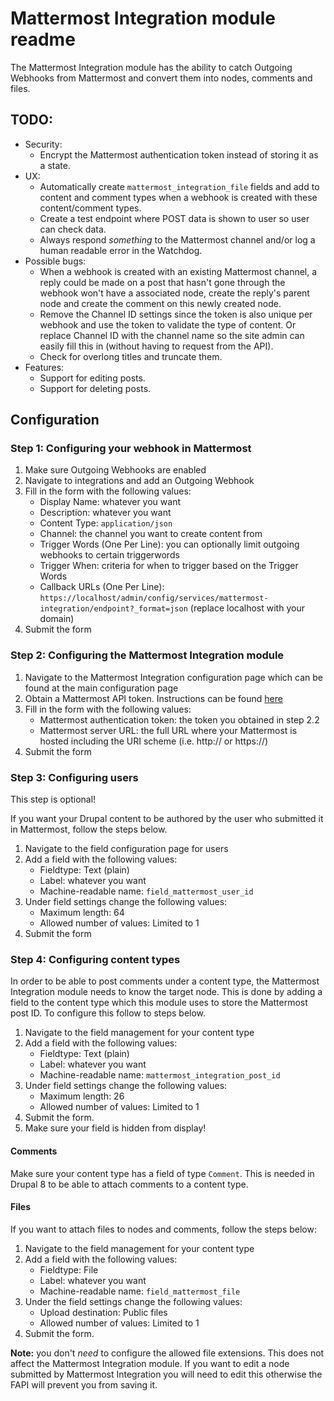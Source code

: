 # Mattermost Integration module readme
The Mattermost Integration module has the ability to catch Outgoing Webhooks
from Mattermost and convert them into nodes, comments and files.

## TODO:
- Security:
  - Encrypt the Mattermost authentication token instead of storing it as a
    state.
- UX:
  - Automatically create `mattermost_integration_file` fields and add to content and comment
  types when a webhook is created with these content/comment types.
  - Create a test endpoint where POST data is shown to user so user can check
    data.
  - Always respond *something* to the Mattermost channel and/or log a human
    readable error in the Watchdog.
- Possible bugs:
  - When a webhook is created with an existing Mattermost channel, a reply could
    be made on a post that hasn't gone through the webhook won't have a
    associated node, create the reply's parent node and create the comment on
    this newly created node.
  - Remove the Channel ID settings since the token is also unique per webhook
    and use the token to validate the type of content. Or replace Channel ID
    with the channel name so the site admin can easily fill this in (without
    having to request from the API).
  - Check for overlong titles and truncate them.
- Features:
  - Support for editing posts.
  - Support for deleting posts.

## Configuration

### Step 1: Configuring your webhook in Mattermost

1. Make sure Outgoing Webhooks are enabled
2. Navigate to integrations and add an Outgoing Webhook
3. Fill in the form with the following values:
    - Display Name: whatever you want
    - Description: whatever you want
    - Content Type: `application/json`
    - Channel: the channel you want to create content from
    - Trigger Words (One Per Line): you can optionally limit outgoing webhooks to certain triggerwords
    - Trigger When: criteria for when to trigger based on the Trigger Words
    - Callback URLs (One Per Line): `https://localhost/admin/config/services/mattermost-integration/endpoint?_format=json` (replace localhost with your domain)
4. Submit the form


### Step 2: Configuring the Mattermost Integration module

1. Navigate to the Mattermost Integration configuration page which can be found at the main configuration page
2. Obtain a Mattermost API token. Instructions can be found [here](https://api.mattermost.com/#tag/authentication)
3. Fill in the form with the following values:
    - Mattermost authentication token: the token you obtained in step 2.2
    - Mattermost server URL: the full URL where your Mattermost is hosted including the URI scheme (i.e. http:// or https://)
4. Submit the form


### Step 3: Configuring users

This step is optional!

If you want your Drupal content to be authored by the user who submitted it in Mattermost, follow the steps below.

1. Navigate to the field configuration page for users
2. Add a field with the following values:
    - Fieldtype: Text (plain)
    - Label: whatever you want
    - Machine-readable name: `field_mattermost_user_id`
3. Under field settings change the following values:
    - Maximum length: 64
    - Allowed number of values: Limited to 1
4. Submit the form


### Step 4: Configuring content types

In order to be able to post comments under a content type, the Mattermost Integration module needs to know the target node. This is done by adding a field to the content type which this module uses to store the Mattermost post ID. To configure this follow to steps below.


1. Navigate to the field management for your content type
2. Add a field with the following values:
    - Fieldtype: Text (plain)
    - Label: whatever you want
    - Machine-readable name: `mattermost_integration_post_id`
3. Under field settings change the following values:
    - Maximum length: 26
    - Allowed number of values: Limited to 1
4. Submit the form.
5. Make sure your field is hidden from display!


#### Comments

Make sure your content type has a field of type `Comment`. This is needed in Drupal 8 to be able to attach comments to a content type.

#### Files

If you want to attach files to nodes and comments, follow the steps below:

1. Navigate to the field management for your content type
2. Add a field with the following values:
    - Fieldtype: File
    - Label: whatever you want
    - Machine-readable name: `field_mattermost_file`
3. Under the field settings change the following values:
    - Upload destination: Public files
    - Allowed number of values: Limited to 1
4. Submit the form.

**Note:** you don't *need* to configure the allowed file extensions. This does not affect the Mattermost Integration module. If you want to edit a node submitted by Mattermost Integration you will need to edit this otherwise the FAPI will prevent you from saving it.
